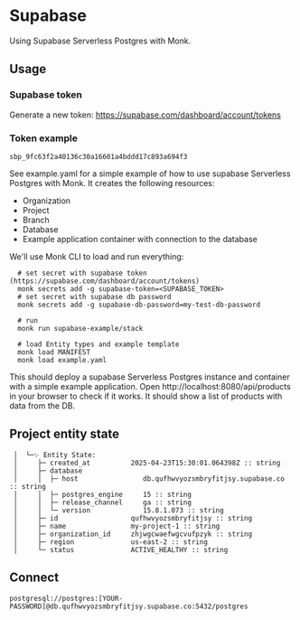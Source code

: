 # Supabase

Using Supabase Serverless Postgres with Monk.

## Usage

### Supabase token

Generate a new token: https://supabase.com/dashboard/account/tokens


### Token example
```
sbp_9fc63f2a40136c30a16601a4bddd17c893a694f3
```

See example.yaml for a simple example of how to use supabase Serverless Postgres with Monk.
It creates the following resources:
- Organization
- Project
- Branch
- Database
- Example application container with connection to the database

We'll use Monk CLI to load and run everything:

      # set secret with supabase token (https://supabase.com/dashboard/account/tokens)
      monk secrets add -g supabase-token=<SUPABASE_TOKEN>
      # set secret with supabase db password
      monk secrets add -g supabase-db-password=my-test-db-password

      # run 
      monk run supabase-example/stack
      
      # load Entity types and example template
      monk load MANIFEST
      monk load example.yaml

This should deploy a supabase Serverless Postgres instance and container with a simple example application.
Open http://localhost:8080/api/products in your browser to check if it works.
It should show a list of products with data from the DB.

## Project entity state
```
 │  └─✨ Entity State:
 │     ├─ created_at          2025-04-23T15:30:01.064398Z :: string
 │     ├─ database
 │     │  ├─ host                db.qufhwvyozsmbryfitjsy.supabase.co :: string
 │     │  ├─ postgres_engine     15 :: string
 │     │  ├─ release_channel     ga :: string
 │     │  └─ version             15.8.1.073 :: string
 │     ├─ id                  qufhwvyozsmbryfitjsy :: string
 │     ├─ name                my-project-1 :: string
 │     ├─ organization_id     zhjwgcwaefwgcvufpzyk :: string
 │     ├─ region              us-east-2 :: string
 │     └─ status              ACTIVE_HEALTHY :: string
```

## Connect

```
postgresql://postgres:[YOUR-PASSWORD]@db.qufhwvyozsmbryfitjsy.supabase.co:5432/postgres
```
